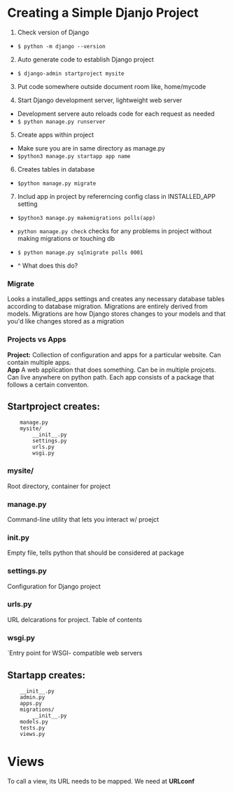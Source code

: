 # Creating a Simple Djanjo Project 

1. Check version of Django 
- `$ python -m django --version` 

2. Auto generate code to establish Django project 
- `$ django-admin startproject mysite` 

3. Put code somewhere outside document room like, home/mycode

4. Start Django development server, lightweight web server 
- Development servere auto reloads code for each request as needed
- `$ python manage.py runserver`

5. Create apps within project
-  Make sure you are in same directory as manage.py
- `$python3 manage.py startapp app name`

6. Creates tables in database
- `$python manage.py migrate`

7. Includ app in project by refererncing config class in INSTALLED_APP setting 
- `$python3 manage.py makemigrations polls(app)`

- `python manage.py check` checks for any problems in project without making migrations or touching db

- `$ python manage.py sqlmigrate polls 0001`
- ^ What does this do?

### Migrate 
Looks a installed_apps settings and creates any necessary database tables according to database migration. 
Migrations are entirely derived from models. 
Migrations are how Django stores changes to your models and that you'd like changes stored as a migration

### Projects vs Apps 
**Project:** Collection of configuration and apps for a particular website. Can contain multiple apps. <br>
**App** A web application that does something. Can be in multiple projcets. Can live anywhere on python path. Each app consists of a package that follows a certain conventon. 

## Startproject creates:

```mysite/
    manage.py
    mysite/
        __init__.py
        settings.py
        urls.py
        wsgi.py
```

### mysite/ 
Root directory, container for project 
### manage.py 
Command-line utility that lets you interact w/ proejct 
### __init__.py
Empty file, tells python that should be considered at package
### settings.py 
Configuration for Django project
### urls.py 
URL delcarations for project. Table of contents 
### wsgi.py
`Entry point for WSGI- compatible web servers


## Startapp creates:
```polls/
    __init__.py
    admin.py
    apps.py
    migrations/
        __init__.py
    models.py
    tests.py
    views.py
```

  
# Views 
To call a view, its URL needs to be mapped. We need at **URLconf**


